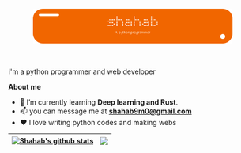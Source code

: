 <p align="center"><a href="https://github.com/shahab-MK"><img width="80%" alt="I'm shahab" src="./header.png" /></a></p>

<br />

I'm a python programmer and web developer

**About me**

- 🌱 I’m currently learning **Deep learning and Rust**.
- 📫 you can message me at **shahab9m0@gmail.com**
- ❤️ I love writing python codes and making webs


| <a href="https://github.com/shahab-MK"><img align="center" src="https://github-readme-stats.vercel.app/api?username=shahab-MK&show_icons=true&include_all_commits=true&theme=buefy&hide_border=true" alt="Shahab's github stats" /></a> | <a href="https://github.com/shahab-MK"><img align="center" src="https://github-readme-stats.vercel.app/api/top-langs/?username=shahab-MK&layout=compact&theme=buefy&hide_border=true" /></a>|
| ------------- | ------------- |
